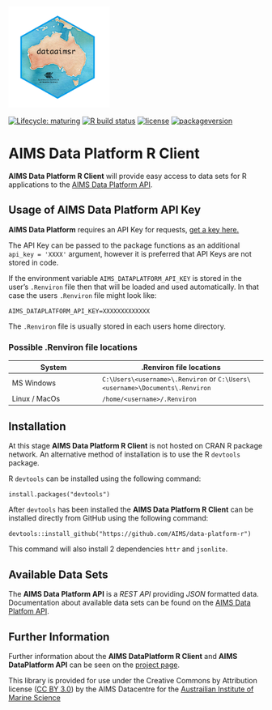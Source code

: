<!-- README.md is generated from README.Rmd. Please edit that file -->

<img src="man/figures/logo.png" width = 200 alt="dataaimsr Logo"/>

<!-- badges: start -->

[![Lifecycle:
maturing](https://img.shields.io/badge/lifecycle-maturing-blue.svg)](https://www.tidyverse.org/lifecycle/#maturing)
[![R build
status](https://github.com/AIMS/data-platform-r/workflows/R-CMD-check/badge.svg)](https://github.com/AIMS/data-platform-r/actions)
[![license](https://img.shields.io/badge/license-CC%20BY%203.0%20AU-lightgrey.svg)](https://choosealicense.com/)
[![packageversion](https://img.shields.io/badge/Package%20version-1.0.1-orange.svg?style=flat-square)](commits/master)
<!-- badges: end -->

AIMS Data Platform R Client
===========================

**AIMS Data Platform R Client** will provide easy access to data sets
for R applications to the [AIMS Data Platform
API](https://aims.github.io/data-platform).

Usage of AIMS Data Platform API Key
-----------------------------------

**AIMS Data Platform** requires an API Key for requests, [get a key
here.](https://aims.github.io/data-platform/key-request)

The API Key can be passed to the package functions as an additional
`api_key = 'XXXX'` argument, however it is preferred that API Keys are
not stored in code.

If the environment variable `AIMS_DATAPLATFORM_API_KEY` is stored in the
user’s `.Renviron` file then that will be loaded and used automatically.
In that case the users `.Renviron` file might look like:

    AIMS_DATAPLATFORM_API_KEY=XXXXXXXXXXXXX

The `.Renviron` file is usually stored in each users home directory.

### Possible .Renviron file locations

<table>
<colgroup>
<col style="width: 35%" />
<col style="width: 64%" />
</colgroup>
<thead>
<tr class="header">
<th>System</th>
<th>.Renviron file locations</th>
</tr>
</thead>
<tbody>
<tr class="odd">
<td>MS Windows</td>
<td><code>C:\Users\&lt;username&gt;\.Renviron</code> or <code>C:\Users\&lt;username&gt;\Documents\.Renviron</code></td>
</tr>
<tr class="even">
<td>Linux / MacOs</td>
<td><code>/home/&lt;username&gt;/.Renviron</code></td>
</tr>
</tbody>
</table>

Installation
------------

At this stage **AIMS Data Platform R Client** is not hosted on CRAN R
package network. An alternative method of installation is to use the R
`devtools` package.

R `devtools` can be installed using the following command:

    install.packages("devtools")

After `devtools` has been installed the **AIMS Data Platform R Client**
can be installed directly from GitHub using the following command:

    devtools::install_github("https://github.com/AIMS/data-platform-r")

This command will also install 2 dependencies `httr` and `jsonlite`.

Available Data Sets
-------------------

The **AIMS Data Platform API** is a *REST API* providing *JSON*
formatted data. Documentation about available data sets can be found on
the [AIMS Data Platfom API](https://aims.github.io/data-platform).

Further Information
-------------------

Further information about the **AIMS DataPlatform R Client** and **AIMS
DataPlatform API** can be seen on the [project
page](https://aims.github.io/data-platform-r).

This library is provided for use under the Creative Commons by
Attribution license ([CC BY
3.0](https://creativecommons.org/licenses/by/3.0/au/legalcode)) by the
AIMS Datacentre for the [Austrailian Institute of Marine
Science](https://www.aims.gov.au)

